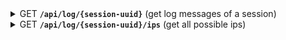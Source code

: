 <details>
 <summary>
    <span class="blue">GET</span> <code><b>/api/log/{session-uuid}</b></code> (get log messages of a session)
</summary>

##### Query Parameters

> | name                   | type     | data type         | description                                |
> |------------------------|----------|-------------------|--------------------------------------------|
> | from                   | required | int               | first index of the returned logs           |
> | count                  | required | int               | max count of returned logs                 |
> | files                  | required | string[]          | a list of all used file names              |
> | order                  | optional | "ASC" or "DESC"   | how the data should be sorted              |       
> | filters.date.from      | optional | Date              | start of range of valid dates              |
> | filters.date.to        | optional | Date              | end of range of valid dates                |
> | filters.ip             | optional | string            | only ip to be returned                     |
> | filters.text           | optional | string            | text to be included in the content         |
> | filters.regex          | optional | bool              | if the text should be interpreted as regex |
> | filters.classification | optional | "info" or "error" | only classification to be returned         |

##### Responses

> | http code | response                |
> |-----------|-------------------------|
> | `200`     | `{logs: logEntry[]}`    |
> | `400`     | missing/wrong body data |
> | `500`     | internal server error   |

LogEntry data structure

```ts
{
  session_id: UUID;
  file_name: string;
  entry_nr: number;
  creation_date: Date;
  classification: "info" | "error";
  service_ip: string;
  user_id: string;
  user_session_id: string;
  java_class: string;
  content: string;
}
```

</details>

<details>
 <summary>
    <span class="blue">GET</span> <code><b>/api/log/{session-uuid}/ips</b></code> (get all possible ips)
</summary>

##### Query Parameters

> | name                   | type     | data type         | description                                |
> |------------------------|----------|-------------------|--------------------------------------------|
> | files                  | required | string[]          | a list of all used file names              |
> | filters.date.from      | optional | Date              | start of range of valid dates              |
> | filters.date.to        | optional | Date              | end of range of valid dates                |
> | filters.ip             | optional | string            | only ip to be returned                     |
> | filters.text           | optional | string            | text to be included in the content         |
> | filters.regex          | optional | bool              | if the text should be interpreted as regex |
> | filters.classification | optional | "info" or "error" | only classification to be returned         |

##### Responses

> | http code | response                |
> |-----------|-------------------------|
> | `200`     | `{ips: string[]}`       |
> | `400`     | missing/wrong body data |
> | `500`     | internal server error   |

</details>